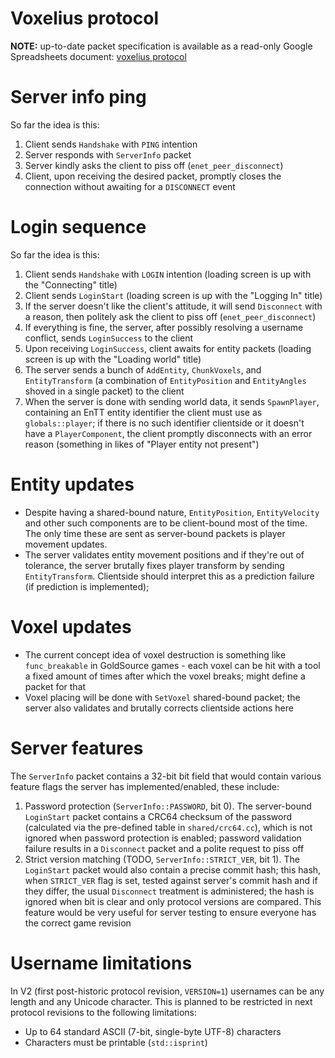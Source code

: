 # Voxelius protocol
**NOTE:** up-to-date packet specification is available as a read-only Google Spreadsheets document: [voxelius protocol](https://docs.google.com/spreadsheets/d/1rcui4Fh1t7LsoWwYqY5ICiZtVHuL3cHBzrcfqZfXPIk/edit?usp=sharing)  

# Server info ping
So far the idea is this:  

1. Client sends `Handshake` with `PING` intention  
2. Server responds with `ServerInfo` packet  
3. Server kindly asks the client to piss off (`enet_peer_disconnect`)  
4. Client, upon receiving the desired packet, promptly closes the connection without awaiting for a `DISCONNECT` event  

# Login sequence
So far the idea is this:  

1. Client sends `Handshake` with `LOGIN` intention (loading screen is up with the "Connecting" title)  
2. Client sends `LoginStart` (loading screen is up with the "Logging In" title)  
3. If the server doesn't like the client's attitude, it will send `Disconnect` with a reason, then politely ask the client to piss off (`enet_peer_disconnect`)
4. If everything is fine, the server, after possibly resolving a username conflict, sends `LoginSuccess` to the client
5. Upon receiving `LoginSuccess`, client awaits for entity packets (loading screen is up with the "Loading world" title)  
6. The server sends a bunch of `AddEntity`, `ChunkVoxels`, and `EntityTransform` (a combination of `EntityPosition` and `EntityAngles` shoved in a single packet) to the client  
7. When the server is done with sending world data, it sends `SpawnPlayer`, containing an EnTT entity identifier the client must use as `globals::player`; if there is no such identifier clientside or it doesn't have a `PlayerComponent`, the client promptly disconnects with an error reason (something in likes of "Player entity not present")  


# Entity updates
* Despite having a shared-bound nature, `EntityPosition`, `EntityVelocity` and other such components are to be client-bound most of the time. The only time these are sent as server-bound packets is player movement updates.  
* The server validates entity movement positions and if they're out of tolerance, the server brutally fixes player transform by sending `EntityTransform`. Clientside should interpret this as a prediction failure (if prediction is implemented);  

# Voxel updates
* The current concept idea of voxel destruction is something like `func_breakable` in GoldSource games - each voxel can be hit with a tool a fixed amount of times after which the voxel breaks; might define a packet for that  
* Voxel placing will be done with `SetVoxel` shared-bound packet; the server also validates and brutally corrects clientside actions here  

# Server features
The `ServerInfo` packet contains a 32-bit bit field that would contain various feature flags the server has implemented/enabled, these include:  
1. Password protection (`ServerInfo::PASSWORD`, bit 0). The server-bound `LoginStart` packet contains a CRC64 checksum of the password (calculated via the pre-defined table in `shared/crc64.cc`), which is not ignored when password protection is enabled; password validation failure results in a `Disconnect` packet and a polite request to piss off  
2. Strict version matching (TODO, `ServerInfo::STRICT_VER`, bit 1). The `LoginStart` packet would also contain a precise commit hash; this hash, when `STRICT_VER` flag is set, tested against server's commit hash and if they differ, the usual `Disconnect` treatment is administered; the hash is ignored when bit is clear and only protocol versions are compared. This feature would be very useful for server testing to ensure everyone has the correct game revision  

# Username limitations
In V2 (first post-historic protocol revision, `VERSION=1`) usernames can be any length and any Unicode character. This is planned to be restricted in next protocol revisions to the following limitations:  
* Up to 64 standard ASCII (7-bit, single-byte UTF-8) characters  
* Characters must be printable (`std::isprint`)  

